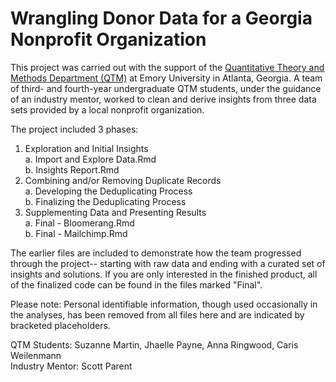 # Wrangling Donor Data for a Georgia Nonprofit Organization

This project was carried out with the support of the [Quantitative Theory and Methods Department (QTM)](https://quantitative.emory.edu/) at Emory University in Atlanta, Georgia. A team of third- and fourth-year undergraduate QTM students, under the guidance of an industry mentor, worked to clean and derive insights from three data sets provided by a local nonprofit organization.

The project included 3 phases:  
1. Exploration and Initial Insights  
    a. Import and Explore Data.Rmd  
    b. Insights Report.Rmd  
2. Combining and/or Removing Duplicate Records  
    a. Developing the Deduplicating Process  
    b. Finalizing the Deduplicating Process    
3. Supplementing Data and Presenting Results  
    a. Final - Bloomerang.Rmd  
    b. Final - Mailchimp.Rmd  
    
The earlier files are included to demonstrate how the team progressed through the project-- starting with raw data and ending with a curated set of insights and solutions. If you are only interested in the finished product, all of the finalized code can be found in the files marked "Final".

Please note: Personal identifiable information, though used occasionally in the analyses, has been removed from all files here and are indicated by bracketed placeholders.

QTM Students: Suzanne Martin, Jhaelle Payne, Anna Ringwood, Caris Weilenmann  
Industry Mentor: Scott Parent

